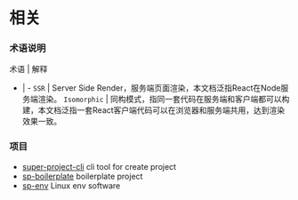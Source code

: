 

# 相关

### 术语说明


术语 | 解释 
- | -
```SSR``` | Server Side Render，服务端页面渲染，本文档泛指React在Node服务端渲染。
```Isomorphic```  | 同构模式，指同一套代码在服务端和客户端都可以构建，本文档泛指一套React客户端代码可以在浏览器和服务端共用，达到渲染效果一致。




### 项目

 - [super-project-cli](https://github.com/websage-team/super-project-cli) cli tool for create project
 - [sp-boilerplate](https://github.com/websage-team/sp-boilerplate) boilerplate project
 - [sp-env](https://github.com/websage-team/sp-env) Linux env software
